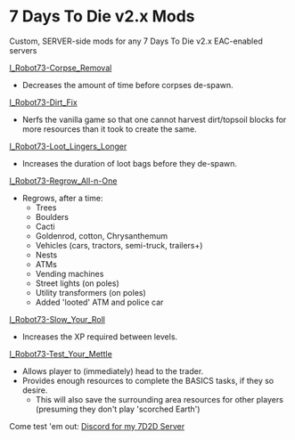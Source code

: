 # 7 Days To Die v2.x Mods
Custom, SERVER-side mods for any 7 Days To Die v2.x EAC-enabled servers

[I_Robot73-Corpse_Removal](https://github.com/irobot73/7DaysToDie_v2.x_Mods/tree/main/I_Robot73-Corpse_Removal)
* Decreases the amount of time before corpses de-spawn.

[I_Robot73-Dirt_Fix](https://github.com/irobot73/7DaysToDie_v2.x_Mods/tree/main/I_Robot73-Dirt_Fix)
* Nerfs the vanilla game so that one cannot harvest dirt/topsoil blocks for more resources than it took to create the same.

[I_Robot73-Loot_Lingers_Longer](https://github.com/irobot73/7DaysToDie_v2.x_Mods/tree/main/I_Robot73-Loot_Lingers_Longer)
* Increases the duration of loot bags before they de-spawn.

[I_Robot73-Regrow_All-n-One](https://github.com/irobot73/7DaysToDie_v2.x_Mods/tree/main/I_Robot73-Regrow_All-n-One)
* Regrows, after a time:
    * Trees
    * Boulders
    * Cacti
    * Goldenrod, cotton, Chrysanthemum
    * Vehicles (cars, tractors, semi-truck, trailers+)
    * Nests
    * ATMs
    * Vending machines
    * Street lights (on poles)
    * Utility transformers (on poles)
    * Added 'looted' ATM and police car

[I_Robot73-Slow_Your_Roll](https://github.com/irobot73/7DaysToDie_v2.x_Mods/tree/main/I_Robot73-Slow_Your_Roll)
* Increases the XP required between levels. 

[I_Robot73-Test_Your_Mettle](https://github.com/irobot73/7DaysToDie_v2.x_Mods/tree/main/I_Robot73-Test_Your_Mettle)
* Allows player to (immediately) head to the trader.
* Provides enough resources to complete the BASICS tasks, if they so desire.
  * This will also save the surrounding area resources for other players (presuming they don't play 'scorched Earth')

Come test 'em out:  [Discord for my 7D2D Server](https://discord.gg/DEU5wmMvSn)
